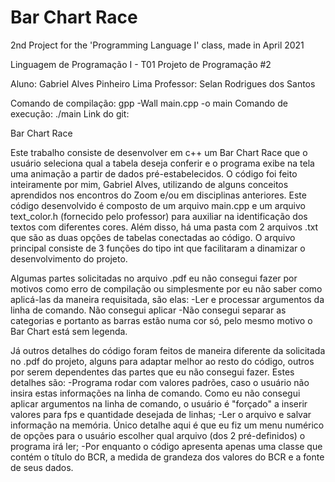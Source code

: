 # Bar Chart Race
 2nd Project for the 'Programming Language I' class, made in April 2021

Linguagem de Programação I - T01
Projeto de Programação #2

Aluno: Gabriel Alves Pinheiro Lima
Professor: Selan Rodrigues dos Santos

Comando de compilação: gpp -Wall main.cpp -o main
Comando de execução: ./main
Link do git: 

Bar Chart Race

   Este trabalho consiste de desenvolver em c++ um Bar Chart Race que o usuário seleciona qual a tabela deseja conferir e o programa exibe na tela uma animação a partir de dados pré-estabelecidos.
   O código foi feito inteiramente por mim, Gabriel Alves, utilizando de alguns conceitos aprendidos nos encontros do Zoom e/ou em disciplinas anteriores. Este código desenvolvido é composto de um arquivo main.cpp e um arquivo text_color.h (fornecido pelo professor) para auxiliar na identificação dos textos com diferentes cores. Além disso, há uma pasta com 2 arquivos .txt que são as duas opções de tabelas conectadas ao código. O arquivo principal consiste de  3 funções do tipo int que facilitaram a dinamizar o desenvolvimento do projeto.

   Algumas partes solicitadas no arquivo .pdf eu não consegui fazer por motivos como erro de compilação ou simplesmente por eu não saber como aplicá-las da maneira requisitada, são elas:
   -Ler e processar argumentos da linha de comando. Não consegui aplicar
   -Não consegui separar as categorias e portanto as barras estão numa cor só, pelo mesmo motivo o Bar Chart está sem legenda.

   Já outros detalhes do código foram feitos de maneira diferente da solicitada no .pdf do projeto, alguns para adaptar melhor ao resto do código, outros por serem dependentes das partes que eu não consegui fazer. Estes detalhes são:
   -Programa rodar com valores padrões, caso o usuário não insira estas informações na linha de comando. Como eu não consegui aplicar argumentos na linha de comando, o usuário é "forçado" a inserir valores para fps e quantidade desejada de linhas;
   -Ler o arquivo e salvar informação na memória. Único detalhe aqui é que eu fiz um menu numérico de opções para o usuário escolher qual arquivo (dos 2 pré-definidos) o programa irá ler;
   -Por enquanto o código apresenta apenas uma classe que contém o título do BCR, a medida de grandeza dos valores do BCR e a fonte de seus dados.
